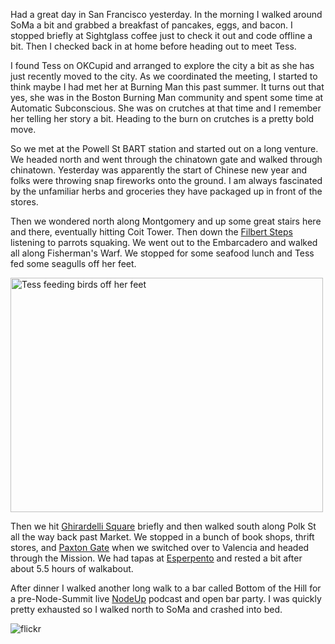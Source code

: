 Had a great day in San Francisco yesterday. In the morning I walked around SoMa a bit and grabbed a breakfast of pancakes, eggs, and bacon. I stopped briefly at Sightglass coffee just to check it out and code offline a bit. Then I checked back in at home before heading out to meet Tess.

I found Tess on OKCupid and arranged to explore the city a bit as she has just recently moved to the city. As we coordinated the meeting, I started to think maybe I had met her at Burning Man this past summer. It turns out that yes, she was in the Boston Burning Man community and spent some time at Automatic Subconscious. She was on crutches at that time and I remember her telling her story a bit. Heading to the burn on crutches is a pretty bold move.

So we met at the Powell St BART station and started out on a long venture. We headed north and went through the chinatown gate and walked through chinatown. Yesterday was apparently the start of Chinese new year and folks were throwing snap fireworks onto the ground. I am always fascinated by the unfamiliar herbs and groceries they have packaged up in front of the stores.

Then we wondered north along Montgomery and up some great stairs here and there, eventually hitting Coit Tower. Then down the [Filbert Steps](http://www.sisterbetty.org/stairways/filbertsteps.htm) listening to parrots squaking. We went out to the Embarcadero and walked all along Fisherman's Warf. We stopped for some seafood lunch and Tess fed some seagulls off her feet.

<a href="http://www.flickr.com/photos/88096431@N00/6752556869/" title="Tess feeding birds off her feet by Peter Lyons, on Flickr"><img src="http://farm8.staticflickr.com/7157/6752556869_377c8aed66.jpg" width="500" height="375" alt="Tess feeding birds off her feet"></a>

Then we hit [Ghirardelli Square](http://en.wikipedia.org/wiki/Ghirardelli_Square) briefly and then walked south along Polk St all the way back past Market. We stopped in a bunch of book shops, thrift stores, and [Paxton Gate](http://www.paxtongate.com/) when we switched over to Valencia and headed through the Mission. We had tapas at [Esperpento](http://www.yelp.com/biz/esperpento-san-francisco) and rested a bit after about 5.5 hours of walkabout.

After dinner I walked another long walk to a bar called Bottom of the Hill for a pre-Node-Summit live [NodeUp](http://nodeup.com) podcast and open bar party. I was quickly pretty exhausted so I walked north to SoMa and crashed into bed.

![flickr](https://www.flickr.com/photos/88096431@N00/sets/72157628993108793/)
